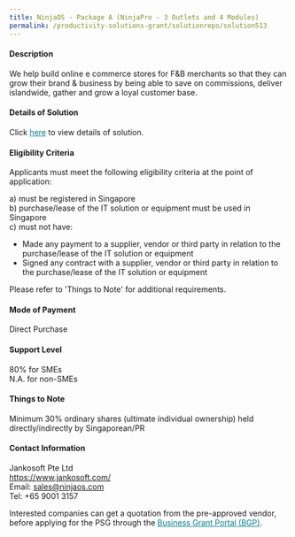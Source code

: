 ```yaml
---
title: NinjaOS - Package A (NinjaPro - 3 Outlets and 4 Modules)
permalink: /productivity-solutions-grant/solutionrepo/solution513
---
```


#### Description

We help build online e commerce stores for F&B merchants so that they can grow their brand & business by being able to save on commissions, deliver islandwide, gather and grow a loyal customer base.


#### Details of Solution

Click <a href='https://govassist.gobusiness.gov.sg/images/psg/Jankosoft_20200023_Annex_3_20200625144914_Part_1.pdf' style='color:#037e8a'>here</a> to view details of solution.

#### Eligibility Criteria

Applicants must meet the following eligibility criteria at the point of application:

a) must be registered in Singapore <br>
b) purchase/lease of the IT solution or equipment must be used in Singapore <br>
c) must not have:
- Made any payment to a supplier, vendor or third party in relation to the purchase/lease of the IT solution or equipment
- Signed any contract with a supplier, vendor or third party in relation to the purchase/lease of the IT solution or equipment

Please refer to 'Things to Note' for additional requirements.

#### Mode of Payment
Direct Purchase

#### Support Level
80% for SMEs <br>
N.A. for non-SMEs

#### Things to Note
Minimum 30% ordinary shares (ultimate individual ownership) held directly/indirectly by Singaporean/PR

#### Contact Information
Jankosoft Pte Ltd<br>https://www.jankosoft.com/<br>Email: sales@ninjaos.com<br>Tel: +65 9001 3157

Interested companies can get a quotation from the pre-approved vendor, before applying for the PSG through the <a target='_blank' style='color:#037e8a' href='https://www.businessgrants.gov.sg/'>Business Grant Portal (BGP)</a>.
